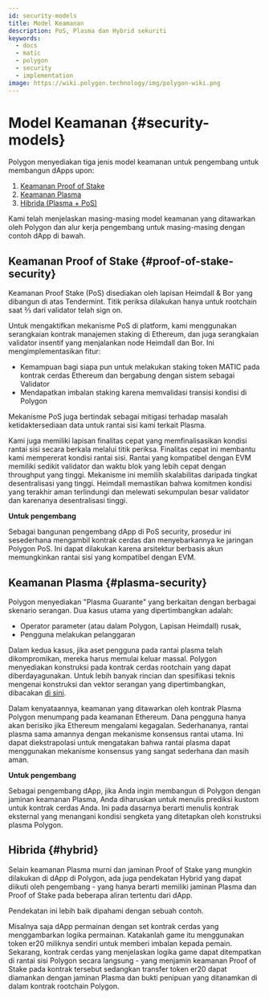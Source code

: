 ```yaml
---
id: security-models
title: Model Keamanan
description: PoS, Plasma dan Hybrid sekuriti
keywords:
  - docs
  - matic
  - polygon
  - security
  - implementation
image: https://wiki.polygon.technology/img/polygon-wiki.png
---
```


# Model Keamanan {#security-models}

Polygon menyediakan tiga jenis model keamanan untuk pengembang untuk membangun dApps upon:

1. [Keamanan Proof of Stake](#proof-of-stake-security)
2. [Keamanan Plasma](#plasma-security)
3. [Hibrida (Plasma + PoS)](#hybrid)

Kami telah menjelaskan masing-masing model keamanan yang ditawarkan oleh Polygon dan alur kerja pengembang untuk masing-masing dengan contoh dApp di bawah.

## Keamanan Proof of Stake {#proof-of-stake-security}

Keamanan Proof Stake (PoS) disediakan oleh lapisan Heimdall & Bor yang dibangun di atas Tendermint. Titik periksa dilakukan hanya untuk rootchain saat ⅔ dari validator telah sign on.

Untuk mengaktifkan mekanisme PoS di platform, kami menggunakan serangkaian kontrak manajemen staking di Ethereum, dan juga serangkaian validator insentif yang menjalankan node Heimdall dan Bor. Ini mengimplementasikan fitur:

- Kemampuan bagi siapa pun untuk melakukan staking token MATIC pada kontrak cerdas Ethereum dan bergabung dengan sistem sebagai Validator
- Mendapatkan imbalan staking karena memvalidasi transisi kondisi di Polygon

Mekanisme PoS juga bertindak sebagai mitigasi terhadap masalah ketidaktersediaan data untuk rantai sisi kami terkait Plasma.

Kami juga memiliki lapisan finalitas cepat yang memfinalisasikan kondisi rantai sisi secara berkala melalui titik periksa. Finalitas cepat ini membantu kami mempererat kondisi rantai sisi. Rantai yang kompatibel dengan EVM memiliki sedikit validator dan waktu blok yang lebih cepat dengan throughput yang tinggi. Mekanisme ini memilih skalabilitas daripada tingkat desentralisasi yang tinggi. Heimdall memastikan bahwa komitmen kondisi yang terakhir aman terlindungi dan melewati sekumpulan besar validator dan karenanya desentralisasi tinggi.

**Untuk pengembang**

Sebagai bangunan pengembang dApp di PoS security, prosedur ini sesederhana mengambil kontrak cerdas dan menyebarkannya ke jaringan Polygon PoS. Ini dapat dilakukan karena arsitektur berbasis akun memungkinkan rantai sisi yang kompatibel dengan EVM.

## Keamanan Plasma {#plasma-security}

Polygon menyediakan "Plasma Guarante" yang berkaitan dengan berbagai skenario serangan. Dua kasus utama yang dipertimbangkan adalah:

- Operator parameter (atau dalam Polygon, Lapisan Heimdall) rusak,
- Pengguna melakukan pelanggaran

Dalam kedua kasus, jika aset pengguna pada rantai plasma telah dikompromikan, mereka harus memulai keluar massal. Polygon menyediakan konstruksi pada kontrak cerdas rootchain yang dapat diberdayagunakan. Untuk lebih banyak rincian dan spesifikasi teknis mengenai konstruksi dan vektor serangan yang dipertimbangkan, dibacakan [di sini](https://ethresear.ch/t/account-based-plasma-morevp/5480).

Dalam kenyataannya, keamanan yang ditawarkan oleh kontrak Plasma Polygon menumpang pada keamanan Ethereum. Dana pengguna hanya akan berisiko jika Ethereum mengalami kegagalan. Sederhananya, rantai plasma sama amannya dengan mekanisme konsensus rantai utama. Ini dapat diekstrapolasi untuk mengatakan bahwa rantai plasma dapat menggunakan mekanisme konsensus yang sangat sederhana dan masih aman.

**Untuk pengembang**

Sebagai pengembang dApp, jika Anda ingin membangun di Polygon dengan jaminan keamanan Plasma, Anda diharuskan untuk menulis prediksi kustom untuk kontrak cerdas Anda. Ini pada dasarnya berarti menulis kontrak eksternal yang menangani kondisi sengketa yang ditetapkan oleh konstruksi plasma Polygon.

## Hibrida {#hybrid}

Selain keamanan Plasma murni dan jaminan Proof of Stake yang mungkin dilakukan di dApp di Polygon, ada juga pendekatan Hybrid yang dapat diikuti oleh pengembang - yang hanya berarti memiliki jaminan Plasma dan Proof of Stake pada beberapa aliran tertentu dari dApp.

Pendekatan ini lebih baik dipahami dengan sebuah contoh.

Misalnya saja dApp permainan dengan set kontrak cerdas yang menggambarkan logika permainan. Katakanlah game itu menggunakan token er20 miliknya sendiri untuk memberi imbalan kepada pemain. Sekarang, kontrak cerdas yang menjelaskan logika game dapat ditempatkan di rantai sisi Polygon secara langsung - yang menjamin keamanan Proof of Stake pada kontrak tersebut sedangkan transfer token er20 dapat diamankan dengan jaminan Plasma dan bukti penipuan yang ditanamkan di dalam kontrak rootchain Polygon.
